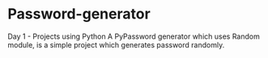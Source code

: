 # Password-generator
Day 1 - Projects using Python
A PyPassword generator which uses Random module, is a simple project which generates password randomly.
